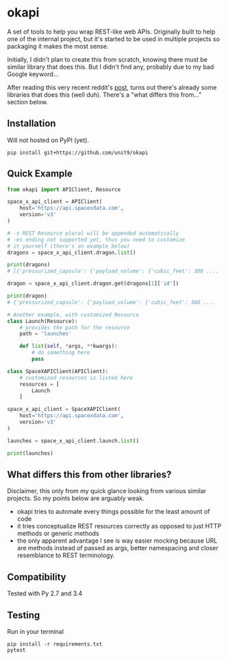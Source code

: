 # okapi

A set of tools to help you wrap REST-like web APIs.
Originally built to help one of the internal project,
but it's started to be used in multiple projects so packaging it
makes the most sense.

Initially, I didn't plan to create this from scratch,
knowing there must be similar library that does this.
But I didn't find any, probably due to my bad Google keyword...

After reading this very recent reddit's [post](https://www.reddit.com/r/Python/comments/ahlqau/announcement_of_anyapi_a_python_library_to_help/),
turns out there's already some libraries that does this (well duh).
There's a "what differs this from..." section below.

## Installation

Will not hosted on PyPI (yet).

    pip install git+https://github.com/unit9/okapi

## Quick Example

```python
from okapi import APIClient, Resource

space_x_api_client = APIClient(
    host='https://api.spacexdata.com',
    version='v3'
)

# -s REST Resource plural will be appended automatically
# -es ending not supported yet, thus you need to customize
# it yourself (there's an example below)
dragons = space_x_api_client.dragon.list()

print(dragons)
# [{'pressurized_capsule': {'payload_volume': {'cubic_feet': 388 ....

dragon = space_x_api_client.dragon.get(dragons[1]['id'])

print(dragon)
# {'pressurized_capsule': {'payload_volume': {'cubic_feet': 388 ....

# Another example, with customized Resource
class Launch(Resource):
    # provides the path for the resource
    path = 'launches'

    def list(self, *args, **kwargs):
        # do something here
        pass

class SpaceXAPIClient(APIClient):
    # customized resources is listed here
    resources = [
        Launch
    ]

space_x_api_client = SpaceXAPIClient(
    host='https://api.spacexdata.com',
    version='v3'
)

launches = space_x_api_client.launch.list()

print(launches)
```

## What differs this from other libraries?

Disclaimer, this only from my quick glance looking from various
similar projects. So my points below are arguably weak.

- okapi tries to automate every things possible for the least amount of
    code
- it tries conceptualize REST resources correctly as opposed to just
    HTTP methods or generic methods
- the only apparent advantage I see is way easier mocking because URL are 
    methods instead of passed as args, better namespacing and closer
    resemblance to REST terminology.


## Compatibility

Tested with Py 2.7 and 3.4

## Testing

Run in your terminal

    pip install -r requirements.txt
    pytest
